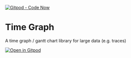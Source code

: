 [![Gitpod - Code Now](https://img.shields.io/badge/Gitpod-code%20now-blue.svg?longCache=true)](https://gitpod.io#https://github.com/theia-ide/timeline-chart)
# Time Graph
A time graph / gantt chart library for large data (e.g. traces)

[![Open in Gitpod](https://gitpod.io/button/open-in-gitpod.svg)](https://gitpod.io/#https://github.com/theia-ide/timeline-chart)